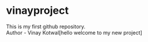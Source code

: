 # vinayproject
This is my first github repository.
<br>
Author - Vinay Kotwal[hello welcome to my new project]

